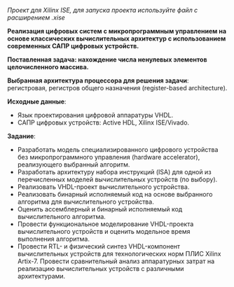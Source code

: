 <i>Проект для Xilinx ISE, для запуска проекта используйте файл с расширением .xise</i>

<b>Реализация цифровых систем с микропрограммным управлением на основе классических вычислительных архитектур с использованием современных САПР цифровых устройств.</b>

<b>Поставленная задача: нахождение числа ненулевых элементов целочисленного массива.</b>

<b>Выбранная архитектура процессора для решения задачи</b>: регистровая, регистров общего назначения (register-based architecture).

<b>Исходные данные</b>:
- Язык проектирования цифровой аппаратуры VHDL.
- САПР цифровых устройств: Active HDL, Xilinx ISE/Vivado.

<b>Задание</b>:
- Разработать модель специализированного цифрового устройства без микропрограммного управления (hardware accelerator), реализующего выбранный алгоритм.
- Разработать архитектуру набора инструкций (ISA) для одной из перечисленных моделей вычислительных устройств (по выбору).
- Реализовать VHDL-проект вычислительного устройства.
- Реализовать бинарный исполняемый код на основе выбранного алгоритма для вычислительного устройства.
- Оценить ассемблерный и бинарный исполняемый код вычислительного алгоритма.
- Провести функциональное моделирование VHDL-проекта вычислительного устройств и оценить модельное время выполнения алгоритма.
- Провести RTL- и физический синтез VHDL-компонент вычислительных устройств для технологических норм ПЛИС Xilinx Artix-7. Провести сравнительный анализ аппаратурных затрат на реализацию вычислительных устройств с различными архитектурами.
